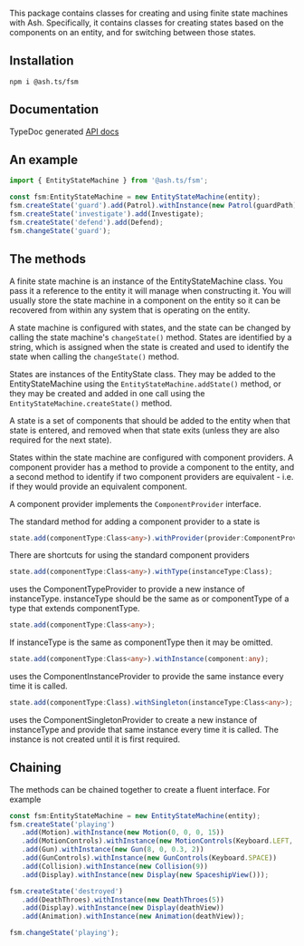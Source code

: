 This package contains classes for creating and using finite state machines with Ash. Specifically, it contains
classes for creating states based on the components on an entity, and for switching between those states.

## Installation

`npm i @ash.ts/fsm`

## Documentation

TypeDoc generated [API docs](https://icek.github.io/ash/modules/_ash_ts_fsm.html)

## An example
```typescript
import { EntityStateMachine } from '@ash.ts/fsm';

const fsm:EntityStateMachine = new EntityStateMachine(entity);
fsm.createState('guard').add(Patrol).withInstance(new Patrol(guardPath));
fsm.createState('investigate').add(Investigate);
fsm.createState('defend').add(Defend);
fsm.changeState('guard');
```

## The methods

A finite state machine is an instance of the EntityStateMachine class. You pass it a reference to the entity it will
manage when constructing it. You will usually store the state machine in a component on the entity so it can be
recovered from within any system that is operating on the entity.

A state machine is configured with states, and the state can be changed by calling the state machine's `changeState()` 
method. States are identified by a string, which is assigned when the state is created and used to identify the state 
when calling the `changeState()` method.

States are instances of the EntityState class. They may be added to the EntityStateMachine using the 
`EntityStateMachine.addState()` method, or they may be created and added in one call using the 
`EntityStateMachine.createState()` method.

A state is a set of components that should be added to the entity when that state is entered, and removed when that
state exits (unless they are also required for the next state).

States within the state machine are configured with component providers. A component provider has a method to
provide a component to the entity, and a second method to identify if two component providers are equivalent -
i.e. if they would provide an equivalent component.

A component provider implements the `ComponentProvider` interface.

The standard method for adding a component provider to a state is

```typescript 
state.add(componentType:Class<any>).withProvider(provider:ComponentProvider);
```
There are shortcuts for using the standard component providers

```typescript 
state.add(componentType:Class<any>).withType(instanceType:Class);
```

uses the ComponentTypeProvider to provide a new instance of instanceType. instanceType should be the same as or componentType of a type that extends 
componentType.

```typescript 
state.add(componentType:Class<any>);
```

If instanceType is the same as componentType then it may be omitted.

```typescript 
state.add(componentType:Class<any>).withInstance(component:any);
```

uses the ComponentInstanceProvider to provide the same instance every time it is called.

```typescript 
state.add(componentType:Class).withSingleton(instanceType:Class<any>);
```

uses the ComponentSingletonProvider to create a new instance of instanceType and provide that same instance every 
time it is called. The instance is not created until it is first required.

## Chaining

The methods can be chained together to create a fluent interface. For example

```typescript 
const fsm:EntityStateMachine = new EntityStateMachine(entity);
fsm.createState('playing')
   .add(Motion).withInstance(new Motion(0, 0, 0, 15))
   .add(MotionControls).withInstance(new MotionControls(Keyboard.LEFT, Keyboard.RIGHT, Keyboard.UP, 100, 3))
   .add(Gun).withInstance(new Gun(8, 0, 0.3, 2))
   .add(GunControls).withInstance(new GunControls(Keyboard.SPACE))
   .add(Collision).withInstance(new Collision(9))
   .add(Display).withInstance(new Display(new SpaceshipView()));

fsm.createState('destroyed')
   .add(DeathThroes).withInstance(new DeathThroes(5))
   .add(Display).withInstance(new Display(deathView))
   .add(Animation).withInstance(new Animation(deathView));

fsm.changeState('playing');
```

